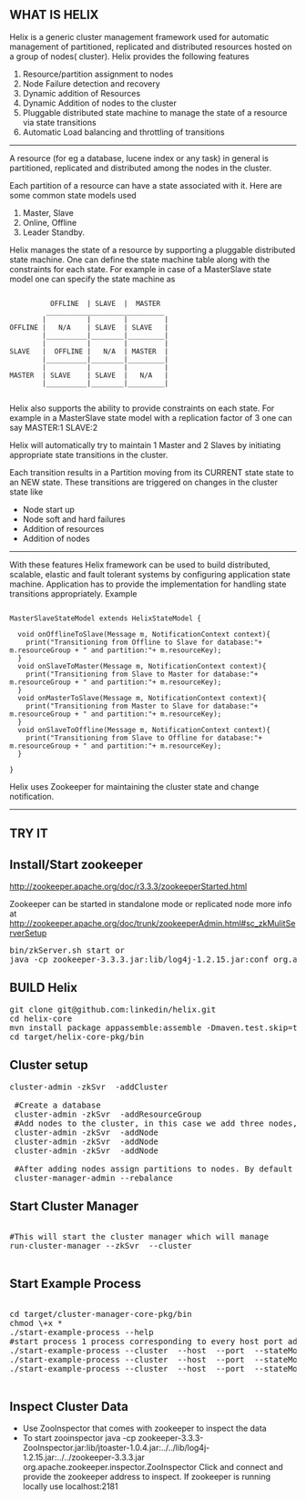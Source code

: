 WHAT IS HELIX
--------------
Helix is a generic cluster management framework used for automatic management of partitioned, replicated and distributed resources hosted on a group of nodes( cluster). Helix provides the following features 

1. Resource/partition assignment to nodes
2. Node Failure detection and recovery
3. Dynamic addition of Resources 
4. Dynamic Addition of nodes to the cluster
5. Pluggable distributed state machine to manage the state of a resource via state transitions
6. Automatic Load balancing and throttling of transitions 

-----

A resource (for eg a database, lucene index or any task) in general is partitioned, replicated and distributed among the nodes in the cluster. 

Each partition of a resource can have a state associated with it. Here are some common state models used
1. Master, Slave
2. Online, Offline
3. Leader Standby.

Helix manages the state of a resource by supporting a pluggable distributed state machine. One can define the state machine table along with the constraints for each state. For example in case of a MasterSlave state model one can specify the state machine as

<pre><code>
          OFFLINE  | SLAVE  |  MASTER  
         _____________________________
        |          |        |         |
OFFLINE |   N/A    | SLAVE  | SLAVE   |
        |__________|________|_________|
        |          |        |         |
SLAVE   |  OFFLINE |   N/A  | MASTER  |
        |__________|________|_________|
        |          |        |         |
MASTER  | SLAVE    | SLAVE  |   N/A   |
        |__________|________|_________|

</code></pre>

Helix also supports the ability to provide constraints on each state. For example in a MasterSlave state model with a replication factor of 3 one can say MASTER:1 SLAVE:2

Helix will automatically try to maintain 1 Master and 2 Slaves by initiating appropriate state transitions in the cluster. 

Each transition results in a Partition moving from its CURRENT state state to an NEW state. These transitions are triggered on changes in the cluster state like 

* Node start up
* Node soft and hard failures 
* Addition of resources
* Addition of nodes

---------


With these features Helix framework can be used to build distributed, scalable, elastic and fault tolerant systems by configuring application state machine. Application has to provide the implementation for handling state transitions appropriately. Example 
<pre><code>
MasterSlaveStateModel extends HelixStateModel {

  void onOfflineToSlave(Message m, NotificationContext context){
    print("Transitioning from Offline to Slave for database:"+ m.resourceGroup + " and partition:"+ m.resourceKey);
  }
  void onSlaveToMaster(Message m, NotificationContext context){
    print("Transitioning from Slave to Master for database:"+ m.resourceGroup + " and partition:"+ m.resourceKey);
  }
  void onMasterToSlave(Message m, NotificationContext context){
    print("Transitioning from Master to Slave for database:"+ m.resourceGroup + " and partition:"+ m.resourceKey);
  }
  void onSlaveToOffline(Message m, NotificationContext context){
    print("Transitioning from Slave to Offline for database:"+ m.resourceGroup + " and partition:"+ m.resourceKey);
  }

}
</code></pre>

Helix uses Zookeeper for maintaining the cluster state and change notification.

----------------

TRY IT
-----------

Install/Start zookeeper
-----------------------

http://zookeeper.apache.org/doc/r3.3.3/zookeeperStarted.html

Zookeeper can be started in standalone mode or replicated node more info at http://zookeeper.apache.org/doc/trunk/zookeeperAdmin.html#sc_zkMulitServerSetup
<pre>
bin/zkServer.sh start or
java -cp zookeeper-3.3.3.jar:lib/log4j-1.2.15.jar:conf org.apache.zookeeper.server.quorum.QuorumPeerMain conf/zoo_multi.cfg
</pre>

BUILD Helix
-----------
<pre>
git clone git@github.com:linkedin/helix.git
cd helix-core
mvn install package appassemble:assemble -Dmaven.test.skip=true 
cd target/helix-core-pkg/bin
</pre>

Cluster setup
-------------
<pre>
cluster-admin -zkSvr <zookeeper_address> -addCluster <mycluster>

 #Create a database
 cluster-admin -zkSvr <zookeeper_address> -addResourceGroup <mycluster> <myDB> <numpartitions> <statemodel>
 #Add nodes to the cluster, in this case we add three nodes, hostname:port is host and port on which the service will start
 cluster-admin -zkSvr <zookeeper_address> -addNode <mycluster> <hostname:port1>
 cluster-admin -zkSvr <zookeeper_address> -addNode <mycluster> <hostname:port2>
 cluster-admin -zkSvr <zookeeper_address> -addNode <mycluster> <hostname:port3>

 #After adding nodes assign partitions to nodes. By default there will be one MASTER per partition, use replication_factor to specif number of SLAVES for each partition
 cluster-manager-admin --rebalance <mycluster> <myDB> <replication_factor>
</pre>

Start Cluster Manager
---------------------
<pre>

#This will start the cluster manager which will manage <mycluster>
run-cluster-manager --zkSvr <zookeeper_address> --cluster <mycluster>

</pre>

Start Example Process
---------------------
<pre>

cd target/cluster-manager-core-pkg/bin
chmod \+x *
./start-example-process --help
#start process 1 process corresponding to every host port added during cluster setup
./start-example-process --cluster <mycluster> --host <hostname1> --port <port1> --stateModelType MasterSlave
./start-example-process --cluster <mycluster> --host <hostname2> --port <port2> --stateModelType MasterSlave
./start-example-process --cluster <mycluster> --host <hostname3> --port <port3> --stateModelType MasterSlave

</pre>

Inspect Cluster Data
--------------------

* Use ZooInspector that comes with zookeeper to inspect the data
* To start zooinspector
   java -cp zookeeper-3.3.3-ZooInspector.jar:lib/jtoaster-1.0.4.jar:../../lib/log4j-1.2.15.jar:../../zookeeper-3.3.3.jar org.apache.zookeeper.inspector.ZooInspector
   Click and connect and provide the zookeeper address to inspect. If zookeeper is running locally use localhost:2181








